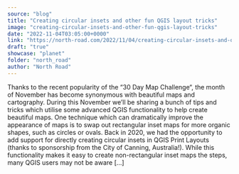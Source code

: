 ```yaml
---
source: "blog"
title: "Creating circular insets and other fun QGIS layout tricks"
image: "creating-circular-insets-and-other-fun-qgis-layout-tricks"
date: "2022-11-04T03:05:00+0000"
link: "https://north-road.com/2022/11/04/creating-circular-insets-and-other-fun-qgis-layout-tricks/"
draft: "true"
showcase: "planet"
folder: "north_road"
author: "North Road"
---
```


Thanks to the recent popularity of the &#8220;30 Day Map Challenge&#8220;, the month of November has become synonymous with beautiful maps and cartography. During this November we&#8217;ll be sharing a bunch of tips and tricks which utilise some advanced QGIS functionality to help create beautiful maps. One technique which can dramatically improve the appearance of maps is to swap out rectangular inset maps for more organic shapes, such as circles or ovals. Back in 2020, we had the opportunity to add support for directly creating circular insets in QGIS Print Layouts (thanks to sponsorship from the City of Canning, Australia!). While this functionality makes it easy to create non-rectangular inset maps the steps, many QGIS users may not be aware [&#8230;]
